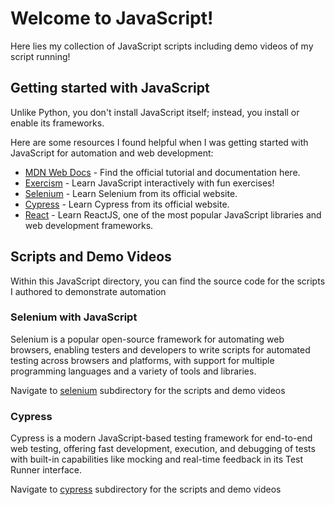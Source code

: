 # Welcome to JavaScript!

Here lies my collection of JavaScript scripts including demo videos of my script running!

## Getting started with JavaScript

Unlike Python, you don't install JavaScript itself; instead, you install or enable its frameworks.

Here are some resources I found helpful when I was getting started with JavaScript for automation and web development:

- [MDN Web Docs](https://developer.mozilla.org/en-US/docs/Web/JavaScript) - Find the official tutorial and documentation here.
- [Exercism](https://exercism.org/) - Learn JavaScript interactively with fun exercises!
- [Selenium](https://www.selenium.dev/documentation/webdriver/getting_started/install_library/) - Learn Selenium from its official website.
- [Cypress](https://docs.cypress.io/guides/cloud/getting-started) - Learn Cypress from its official website.
- [React](https://react.dev/learn) - Learn ReactJS, one of the most popular JavaScript libraries and web development frameworks.

## Scripts and Demo Videos

Within this JavaScript directory, you can find the source code for the scripts I authored to demonstrate automation

### Selenium with JavaScript

Selenium is a popular open-source framework for automating web browsers, enabling testers and developers to write scripts for automated testing across browsers and platforms, with support for multiple programming languages and a variety of tools and libraries.

Navigate to [selenium](selenium) subdirectory for the scripts and demo videos

### Cypress

Cypress is a modern JavaScript-based testing framework for end-to-end web testing, offering fast development, execution, and debugging of tests with built-in capabilities like mocking and real-time feedback in its Test Runner interface.

Navigate to [cypress](cypress) subdirectory for the scripts and demo videos
